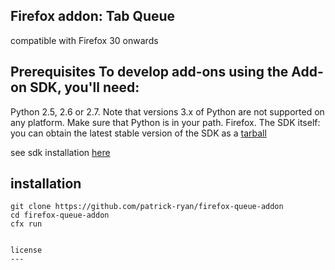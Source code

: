 Firefox addon: Tab Queue
------------------------

compatible with Firefox 30 onwards



Prerequisites
To develop add-ons using the Add-on SDK, you'll need:
----
Python 2.5, 2.6 or 2.7. Note that versions 3.x of Python are not supported on any platform. Make sure that Python is in your path.
Firefox.
The SDK itself: you can obtain the latest stable version of the SDK as a [tarball](https://ftp.mozilla.org/pub/mozilla.org/labs/jetpack/jetpack-sdk-latest.tar.gz)

see sdk installation [here](https://developer.mozilla.org/en-US/Add-ons/SDK/Tutorials/Installation)


installation
----
```
git clone https://github.com/patrick-ryan/firefox-queue-addon
cd firefox-queue-addon
cfx run


license
---
